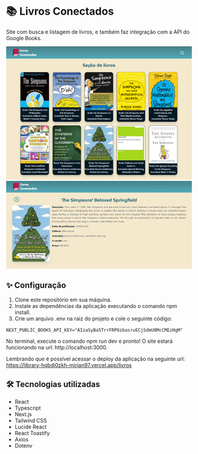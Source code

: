 # 📚 Livros Conectados

Site com busca e listagem de livros, e também faz integração com a API do Google Books.

<div align='center'>
<img src='./public/image/home-page.png' width=600/>
<img src='./public/image/detail-page.png' width=600/>
</div>

## ✨ Configuração

1. Clone este repositório em sua máquina.
1. Instale as dependências da aplicação executando o comando npm install.
1. Crie um arquivo .env na raiz do projeto e cole o seguinte código:

```plaintext
NEXT_PUBLIC_BOOKS_API_KEY="AIzaSyBa5TrrFRP6zbasruECjSdmU0McCMEzHgM"
```

No terminal, execute o comando npm run dev e pronto! O site estará funcionando na url: http://localhost:3000.

Lembrando que é possível acessar o deploy da aplicação na seguinte url: https://library-hqbdi0zkh-mirian97.vercel.app/livros

## 🛠️ Tecnologias utilizadas

- React
- Typescript
- Next.js
- Tailwind CSS
- Lucide React
- React Toastify
- Axios
- Dotenv
